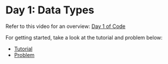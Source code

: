 # Day 1: Data Types

Refer to this video for an overview: [Day 1 of Code](https://youtu.be/XLCka0noTY4)

For getting started, take a look at the tutorial and problem below:
  * [Tutorial](https://github.com/agoila/30daysofCode/tree/master/Day%201/Tutorial)
  * [Problem](https://github.com/agoila/30daysofCode/tree/master/Day%201/Problem)
